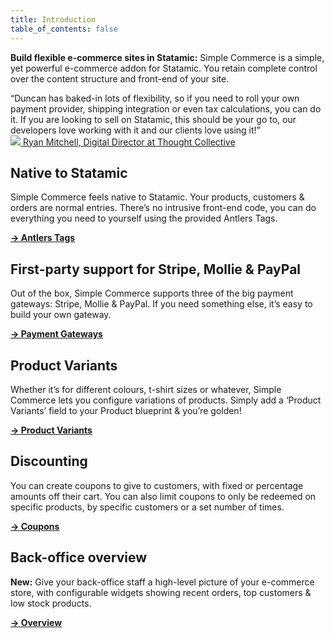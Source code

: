 ```yaml
---
title: Introduction
table_of_contents: false
---
```


**Build flexible e-commerce sites in Statamic:** Simple Commerce is a simple, yet powerful e-commerce addon for Statamic. You retain complete control over the content structure and front-end of your site.

<div class="testimonial">
    <div class="testimonial-body">
        “Duncan has baked-in lots of flexibility, so if you need to roll your own payment provider, shipping integration or even tax calculations, you can do it. If you are looking to sell on Statamic, this should be your go to, our developers love working with it and our clients love using it!”
    </div>
    <div class="testimonial-person">
        <a href="https://www.thoughtcollective.com" target="_blank">
            <img src="/img/testimonials/ryan.jpeg">
            <span>Ryan Mitchell, Digital Director at Thought Collective</span>
        </a>
    </div>
</div>

## Native to Statamic

Simple Commerce feels native to Statamic. Your products, customers & orders are normal entries. There’s no intrusive front-end code, you can do everything you need to yourself using the provided Antlers Tags.

[**→ Antlers Tags**](/tags)

## First-party support for Stripe, Mollie & PayPal

Out of the box, Simple Commerce supports three of the big payment gateways: Stripe, Mollie & PayPal. If you need something else, it’s easy to build your own gateway.

[**→ Payment Gateways**](/payment-gateways)

## Product Variants

Whether it’s for different colours, t-shirt sizes or whatever, Simple Commerce lets you configure variations of products. Simply add a ‘Product Variants’ field to your Product blueprint & you’re golden!

[**→ Product Variants**](/product-variants)

## Discounting

You can create coupons to give to customers, with fixed or percentage amounts off their cart. You can also limit coupons to only be redeemed on specific products, by specific customers or a set number of times.

[**→ Coupons**](/coupons)

## Back-office overview

**New:** Give your back-office staff a high-level picture of your e-commerce store, with configurable widgets showing recent orders, top customers & low stock products.

[**→ Overview**](/control-panel#content-overview-page)
